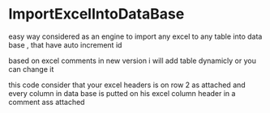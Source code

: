 # ImportExcelIntoDataBase
easy way considered as an engine to import any excel to any table into data base , that have auto increment id

based on excel comments 
in new version i will add table dynamicly or you can change it 

this code consider that your excel headers is on row 2 as attached and every column in data base is putted on his excel column header in a comment ass attached
